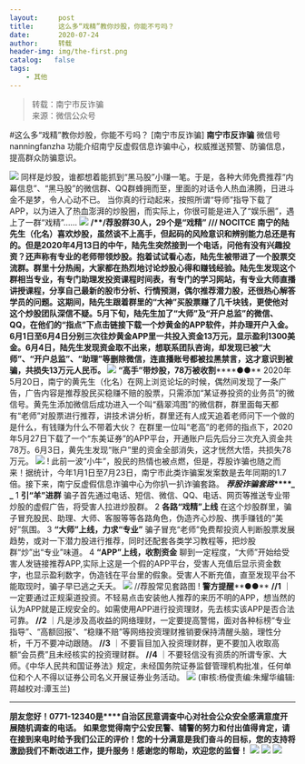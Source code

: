 ```yaml
---
layout:     post
title:      这么多“戏精”教你炒股，你能不亏吗？
date:       2020-07-24
author:     转载
header-img: img/the-first.png
catalog:   false
tags:
    - 其他
---
```


<blockquote><p>转载：南宁市反诈骗<br>
来源：微信公众号</p></blockquote>

#这么多“戏精”教你炒股，你能不亏吗？
[南宁市反诈骗]
**南宁市反诈骗**
微信号nanningfanzha
功能介绍南宁反虚假信息诈骗中心，权威推送预警、防骗信息，提高群众防骗意识。

![]({{site.baseurl}}/postimg/m6vdLvvo6W47AZOFrUD442DAXlvL0HY0j2y3OGXkCFJU8wJ9Hq7gZNDuR3VQFYlCHBq25aZZhWgh8Jy4R2wibIQ.gif)
同样是炒股，谁都想着能抓到“黑马股”小赚一笔。于是，各种大师免费推荐“内幕信息”、“黑马股”的微信群、QQ群蜂拥而至，里面的对话令人热血沸腾，日进斗金不是梦，令人心动不已。
当你真的行动起来，按照所谓“导师”指导下载了APP，以为进入了热血澎湃的炒股圈，而实际上，你很可能是进入了“娱乐圈”，遇上了一群“戏精”……
![]({{site.baseurl}}/postimg/m6vdLvvo6W7iawHnQbicuHyiatRH0YUOJWTdxtPp8FWP61PNxlYGvVRoT7nxeceWtU3qh155Ar2GiaItuicN5102OFQ.jpeg)
**/****/****荐股群30人，29个是“戏精”**
**///******
**NOCITCE**
南宁的陆先生（化名）喜欢炒股，虽然谈不上高手，但起码的风险意识和辨别能力总还是有的。但是2020年4月13日的中午，陆先生突然接到一个电话，问他有没有兴趣投资？还声称有专业的老师带领炒股。抱着试试看心态，陆先生被带进了一个股票交流群。群里十分热闹，大家都在热烈地讨论炒股心得和赚钱经验。陆先生发现这个群相当专业，有专门助理发投资课程时间表，有专门的学习网站，有专业大师直播讲授课程，分享自己最新的股市分析、行情预测，偶尔推荐潜力股，还很热心解答学员的问题。这期间，陆先生跟着群里的“大神”买股票赚了几千块钱，更使他对这个炒股团队深信不疑。5月下旬，陆先生加了“大师”及“开户总监”的微信、QQ，在他们的“指点”下点击链接下载一个炒黄金的APP软件，并办理开户入金。6月1日至6月4日分别三次往炒黄金APP里一共投入资金13万元，显示盈利1300美金。6月4日，陆先生发现资金取不出来，想联系团队咨询，却发现已被“大师”、“开户总监”、“助理”等删除微信，连直播账号都被拉黑禁言，这才意识到被骗，共损失13万元人民币。
![]({{site.baseurl}}/postimg/m6vdLvvo6W7iawHnQbicuHyiatRH0YUOJWTIZzicoSiam9CvxdDdib1GNSv6xMRkib2YClvdjBrPYcx23XC2v1m6icbGLA.jpeg)
**“高手”带炒股，78万被收割********●●**
2020年5月20日，南宁的黄先生（化名）在网上浏览论坛的时候，偶然间发现了一条广告，广告内容是推荐股民买稳赚不赔的股票，只需添加“某证券投资的业务员”的微信号。黄先生添加微信后成功进入一个叫“翡翠鸿图”的微信群，群里面每天都有“老师”对股票进行推荐，讲技术讲分析，群里还有人成天追着老师问下一个做的是什么，有钱赚为什么不带着大伙？
在群里一位叫“老高”的老师的指点下，2020年5月27日下载了一个“东美证券”的APP平台，开通账户后先后分三次充入资金共78万。6月3日，黄先生发现“账户”里的资金全部消失，这才恍然大悟，共损失78万元。
![]({{site.baseurl}}/postimg/m6vdLvvo6W7iawHnQbicuHyiatRH0YUOJWTGs744mt12ad1z38HWsZrqcvhic0VjHuGau33fpVtgKIHShWYZVpF6NA.jpeg)
!
此前一波“小牛”，股民的热情也被点燃，但是，荐股诈骗也随之而来！据统计，今年1月1日至7月23日，南宁市此类诈骗案发案数是去年同期的1.7倍。接下来，南宁反虚假信息诈骗中心为你扒一扒诈骗套路。
**_荐股诈骗套路_****_
_**
1
**引“羊”进群**
骗子首先通过电话、短信、微信、QQ、电话、网页等推送专业带炒股的虚假广告，将受害人拉进炒股群。
2
**各路“戏精”上线**
在这个炒股群里，骗子冒充股民、助理、大师、客服等等各路角色，伪造齐心炒股、携手赚钱的“美好”氛围。
3
**“大师”上线，力求“专业”**
骗子冒充“老师”免费帮投资人判断股票发展趋势，或对一下潜力股进行推荐，同时还配套各类学习教程等，把炒股群“炒”出“专业”味道。
4
**“APP”上线，收割资金**
聊到一定程度，“大师”开始给受害人发链接推荐APP,实际上这是一个假的APP平台，受害人充值后显示资金数字，也显示盈利数字，伪造钱在平台里的假象。受害人不断充值，直至发现平台不能取现时，骗子早已逃之夭夭。
![]({{site.baseurl}}/postimg/m6vdLvvo6W7iawHnQbicuHyiatRH0YUOJWTXZk8k0MFAggtwnicAGrdA6aV8cAg0hHUlU6XTFyFmIr2ZZqgJuRFbsQ.jpeg)
//荐股常见套路图
!
**警方提醒****●●**
**//1**
｜一定要通过正规渠道投资。不轻易点击安装他人推荐的来历不明的APP，想当然的认为APP就是正规安全的。如需使用APP进行投资理财，先去核实该APP是否合法可靠。
**//2**
｜凡是涉及高收益的网络理财，一定要提高警惕，面对各种标榜“专业指导”、“高额回报”、“稳赚不赔”等网络投资理财推销要保持清醒头脑，理性分析，千万不要冲动跟随。
**//3**
｜不要盲目加入投资理财群，更不要加入收取高额“会员费”且未经核实的投资理财群。
**//4**
｜不要轻信没有资质的所谓专家、大师。《中华人民共和国证券法》规定，未经国务院证券监督管理机构批准，任何单位和个人不得以证券公司名义开展证券业务活动。
![]({{site.baseurl}}/postimg/m6vdLvvo6W6aCCOVM3fc1JRVjG0nwA9leMqJRjJp77nDaFqjYo2GLq5iauUdrachH8zrlxkdKrrr5mhMTX7fXwQ.jpeg)
(审核:杨俊责编:朱耀华编辑:蒋越校对:谭玉兰)
***
**朋友您好！0771-12340是****自治区民意调查中心对社会公众安全感满意度开展随机调查的电话。**
**如果您觉得南宁公安民警、辅警的努力和付出值得肯定，请在接到来电时给予我们公正的评价！您的十分满意是我们奋斗的目标，您的支持将激励我们不断改进工作，提升服务！感谢您的帮助，欢迎您的监督！**
![]({{site.baseurl}}/postimg/m6vdLvvo6W4tBmkSw7BynPAZ4dpgGzH6gPSKpMSPibm3ZZdwYARicAqYI6iaLTicawgZUezTc6lgHXWGaSqHwiav3qA.jpeg)
![]({{site.baseurl}}/postimg/m6vdLvvo6W4tBmkSw7BynPAZ4dpgGzH6dmhqpDKgZf4VOiaaxr6LcaFfRCPDEHukjOhPlt2iaH3NnVwoVk1xjWLw.jpeg)
![]({{site.baseurl}}/postimg/m6vdLvvo6W4tBmkSw7BynPAZ4dpgGzH62EZZ3JuBHMHzWr2pWjUukPSqx9WsRt3S4RWQicPNzhvt1LNVX5mbTSw.jpeg)
